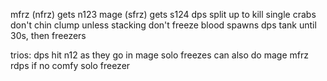 mfrz (nfrz) gets n123
mage (sfrz) gets s124
dps split up to kill single crabs
don't chin clump unless stacking
don't freeze blood spawns
dps tank until 30s, then freezers

trios: dps hit n12 as they go in
mage solo freezes
can also do mage mfrz rdps if no comfy solo freezer
